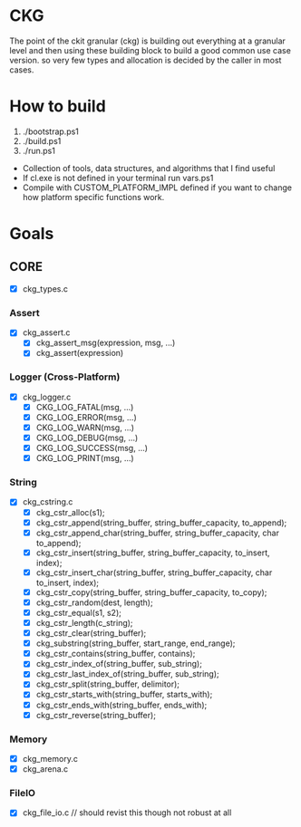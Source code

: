 # CKG
The point of the ckit granular (ckg) is building out everything at a granular level  and then using these building block to build a good common use case version. so very few types and allocation is decided by the caller in most cases.

# How to build
1. ./bootstrap.ps1
2. ./build.ps1
2. ./run.ps1

- Collection of tools, data structures, and algorithms that I find useful
- If cl.exe is not defined in your terminal run vars.ps1
- Compile with CUSTOM_PLATFORM_IMPL defined if you want to change how platform specific functions work.


# Goals

## CORE
- [x] ckg_types.c

### Assert
- [x] ckg_assert.c
	- [x] ckg_assert_msg(expression, msg, ...)
	- [x] ckg_assert(expression)

### Logger (Cross-Platform)
- [x] ckg_logger.c
	- [x] CKG_LOG_FATAL(msg, ...)
	- [x] CKG_LOG_ERROR(msg, ...)
	- [x] CKG_LOG_WARN(msg, ...)
	- [x] CKG_LOG_DEBUG(msg, ...)
	- [x] CKG_LOG_SUCCESS(msg, ...)
	- [x] CKG_LOG_PRINT(msg, ...)

### String
- [x] ckg_cstring.c
	- [x] ckg_cstr_alloc(s1);
	- [x] ckg_cstr_append(string_buffer, string_buffer_capacity, to_append);
	- [x] ckg_cstr_append_char(string_buffer, string_buffer_capacity, char to_append);
	- [x] ckg_cstr_insert(string_buffer, string_buffer_capacity, to_insert, index);
	- [x] ckg_cstr_insert_char(string_buffer, string_buffer_capacity, char to_insert, index);
	- [x] ckg_cstr_copy(string_buffer, string_buffer_capacity, to_copy);
	- [x] ckg_cstr_random(dest, length);
	- [x] ckg_cstr_equal(s1, s2);
	- [x] ckg_cstr_length(c_string);
	- [x] ckg_cstr_clear(string_buffer);
	- [x] ckg_substring(string_buffer, start_range, end_range);
	- [x] ckg_cstr_contains(string_buffer, contains);
	- [x] ckg_cstr_index_of(string_buffer, sub_string);
	- [x] ckg_cstr_last_index_of(string_buffer, sub_string);
	- [x] ckg_cstr_split(string_buffer, delimitor);
	- [x] ckg_cstr_starts_with(string_buffer, starts_with);
	- [x] ckg_cstr_ends_with(string_buffer, ends_with);
	- [x] ckg_cstr_reverse(string_buffer);

### Memory
- [x] ckg_memory.c
- [x] ckg_arena.c
### FileIO
- [x] ckg_file_io.c // should revist this though not robust at all